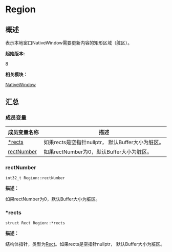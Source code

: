 # Region


## 概述

表示本地窗口NativeWindow需要更新内容的矩形区域（脏区）。

**起始版本:**

8

**相关模块：**

[NativeWindow](_native_window.md)


## 汇总


### 成员变量

  | 成员变量名称 | 描述 | 
| -------- | -------- |
| [*rects](#rects) | 如果rects是空指针nullptr， 默认Buffer大小为脏区。 | 
| [rectNumber](#rectnumber) | 如果rectNumber为0，默认Buffer大小为脏区。 | 


### rectNumber

  
```
int32_t Region::rectNumber
```

**描述：**

如果rectNumber为0，默认Buffer大小为脏区。


### \*rects

  
```
struct Rect Region::*rects
```

**描述：**

结构体指针，类型为[Rect](_rect.md)。如果rects是空指针nullptr， 默认Buffer大小为脏区。
